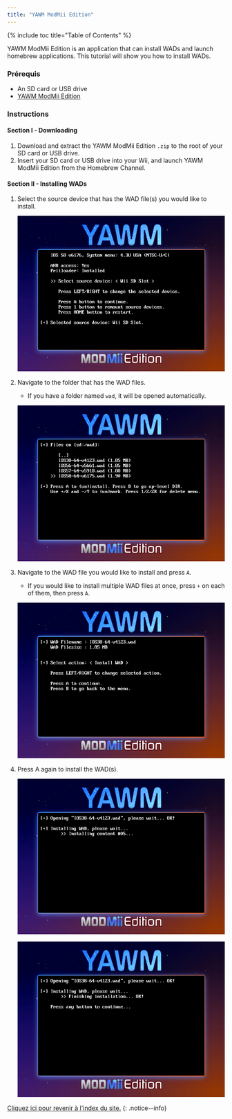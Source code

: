 ```yaml
---
title: "YAWM ModMii Edition"
---
```


{% include toc title="Table of Contents" %}

YAWM ModMii Edition is an application that can install WADs and launch homebrew applications. This tutorial will show you how to install WADs.

### Prérequis
* An SD card or USB drive
* [YAWM ModMii Edition](https://oscwii.org/library/app/yawmme)

### Instructions

#### Section I - Downloading

1. Download and extract the YAWM ModMii Edition `.zip` to the root of your SD card or USB drive.
1. Insert your SD card or USB drive into your Wii, and launch YAWM ModMii Edition from the Homebrew Channel.

#### Section II - Installing WADs

1. Select the source device that has the WAD file(s) you would like to install.

    ![Selecting source device](/images/homebrew/yawmME/source_device.png)

1. Navigate to the folder that has the WAD files.
    + If you have a folder named `wad`, it will be opened automatically.

    ![Selecting WAD file](/images/homebrew/yawmME/file_selection.png)

1. Navigate to the WAD file you would like to install and press `A`.
    + If you would like to install multiple WAD files at once, press `+` on each of them, then press `A`.

    ![WAD options](/images/homebrew/yawmME/install_wad.png)

1. Press A again to install the WAD(s).

    ![Installing WAD](/images/homebrew/yawmME/installing_wad.png)

    ![Installing WAD OK](/images/homebrew/yawmME/installing_wad_ok.png)

[Cliquez ici pour revenir à l'index du site.](site-navigation)
{: .notice--info}
